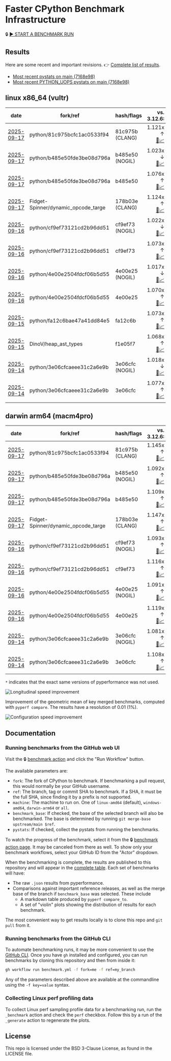 # Faster CPython Benchmark Infrastructure

🔒 [▶️ START A BENCHMARK RUN](../../actions/workflows/benchmark.yml)

## Results

Here are some recent and important revisions. 👉 [Complete list of results](RESULTS.md).

<!-- START table -->
- [Most recent  pystats on main (7168e98)](results/bm-20250913-3.15.0a0-7168e98/bm-20250913-vultr-x86_64-python-7168e98c80d28ab71f39-3.15.0a0-7168e98-pystats.md)
- [Most recent PYTHON_UOPS pystats on main (7168e98)](results/bm-20250913-3.15.0a0-7168e98-PYTHON_UOPS/bm-20250913-vultr-x86_64-python-7168e98c80d28ab71f39-3.15.0a0-7168e98-pystats.md)

## linux x86_64 (vultr)
| date | fork/ref | hash/flags | vs. 3.12.6: | vs. 3.13.0rc2: | vs. base: |
| --- | --- | --- | ---: | ---: | ---: |
| [2025-09-17](results/bm-20250917-3.15.0a0-81c975b-CLANG) | python/81c975bcfc1ac0533f94 | 81c975b (CLANG) | 1.121x ↑<br>[📄](results/bm-20250917-3.15.0a0-81c975b-CLANG/bm-20250917-vultr-x86_64-python-81c975bcfc1ac0533f94-3.15.0a0-81c975b-vs-3.12.6.md)[📈](results/bm-20250917-3.15.0a0-81c975b-CLANG/bm-20250917-vultr-x86_64-python-81c975bcfc1ac0533f94-3.15.0a0-81c975b-vs-3.12.6.svg) | 1.084x ↑<br>[📄](results/bm-20250917-3.15.0a0-81c975b-CLANG/bm-20250917-vultr-x86_64-python-81c975bcfc1ac0533f94-3.15.0a0-81c975b-vs-3.13.0rc2.md)[📈](results/bm-20250917-3.15.0a0-81c975b-CLANG/bm-20250917-vultr-x86_64-python-81c975bcfc1ac0533f94-3.15.0a0-81c975b-vs-3.13.0rc2.svg) |  |
| [2025-09-17](results/bm-20250917-3.15.0a0-b485e50-NOGIL) | python/b485e50fde3be08d796a | b485e50 (NOGIL) | 1.023x ↓<br>[📄](results/bm-20250917-3.15.0a0-b485e50-NOGIL/bm-20250917-vultr-x86_64-python-b485e50fde3be08d796a-3.15.0a0-b485e50-vs-3.12.6.md)[📈](results/bm-20250917-3.15.0a0-b485e50-NOGIL/bm-20250917-vultr-x86_64-python-b485e50fde3be08d796a-3.15.0a0-b485e50-vs-3.12.6.svg) | 1.056x ↓<br>[📄](results/bm-20250917-3.15.0a0-b485e50-NOGIL/bm-20250917-vultr-x86_64-python-b485e50fde3be08d796a-3.15.0a0-b485e50-vs-3.13.0rc2.md)[📈](results/bm-20250917-3.15.0a0-b485e50-NOGIL/bm-20250917-vultr-x86_64-python-b485e50fde3be08d796a-3.15.0a0-b485e50-vs-3.13.0rc2.svg) | 1.098x ↓<br>[📄](results/bm-20250917-3.15.0a0-b485e50-NOGIL/bm-20250917-vultr-x86_64-python-b485e50fde3be08d796a-3.15.0a0-b485e50-vs-base.md)[📈](results/bm-20250917-3.15.0a0-b485e50-NOGIL/bm-20250917-vultr-x86_64-python-b485e50fde3be08d796a-3.15.0a0-b485e50-vs-base.svg)[🧠](results/bm-20250917-3.15.0a0-b485e50-NOGIL/bm-20250917-vultr-x86_64-python-b485e50fde3be08d796a-3.15.0a0-b485e50-vs-base-mem.svg) |
| [2025-09-17](results/bm-20250917-3.15.0a0-b485e50) | python/b485e50fde3be08d796a | b485e50 | 1.076x ↑<br>[📄](results/bm-20250917-3.15.0a0-b485e50/bm-20250917-vultr-x86_64-python-b485e50fde3be08d796a-3.15.0a0-b485e50-vs-3.12.6.md)[📈](results/bm-20250917-3.15.0a0-b485e50/bm-20250917-vultr-x86_64-python-b485e50fde3be08d796a-3.15.0a0-b485e50-vs-3.12.6.svg) | 1.040x ↑<br>[📄](results/bm-20250917-3.15.0a0-b485e50/bm-20250917-vultr-x86_64-python-b485e50fde3be08d796a-3.15.0a0-b485e50-vs-3.13.0rc2.md)[📈](results/bm-20250917-3.15.0a0-b485e50/bm-20250917-vultr-x86_64-python-b485e50fde3be08d796a-3.15.0a0-b485e50-vs-3.13.0rc2.svg) |  |
| [2025-09-17](results/bm-20250917-3.15.0a0-178b03e-CLANG) | Fidget-Spinner/dynamic_opcode_targe | 178b03e (CLANG) | 1.124x ↑<br>[📄](results/bm-20250917-3.15.0a0-178b03e-CLANG/bm-20250917-vultr-x86_64-Fidget%252dSpinner-dynamic_opcode_targe-3.15.0a0-178b03e-vs-3.12.6.md)[📈](results/bm-20250917-3.15.0a0-178b03e-CLANG/bm-20250917-vultr-x86_64-Fidget%252dSpinner-dynamic_opcode_targe-3.15.0a0-178b03e-vs-3.12.6.svg) | 1.086x ↑<br>[📄](results/bm-20250917-3.15.0a0-178b03e-CLANG/bm-20250917-vultr-x86_64-Fidget%252dSpinner-dynamic_opcode_targe-3.15.0a0-178b03e-vs-3.13.0rc2.md)[📈](results/bm-20250917-3.15.0a0-178b03e-CLANG/bm-20250917-vultr-x86_64-Fidget%252dSpinner-dynamic_opcode_targe-3.15.0a0-178b03e-vs-3.13.0rc2.svg) | 1.002x ↑<br>[📄](results/bm-20250917-3.15.0a0-178b03e-CLANG/bm-20250917-vultr-x86_64-Fidget%252dSpinner-dynamic_opcode_targe-3.15.0a0-178b03e-vs-base.md)[📈](results/bm-20250917-3.15.0a0-178b03e-CLANG/bm-20250917-vultr-x86_64-Fidget%252dSpinner-dynamic_opcode_targe-3.15.0a0-178b03e-vs-base.svg)[🧠](results/bm-20250917-3.15.0a0-178b03e-CLANG/bm-20250917-vultr-x86_64-Fidget%252dSpinner-dynamic_opcode_targe-3.15.0a0-178b03e-vs-base-mem.svg) |
| [2025-09-16](results/bm-20250916-3.15.0a0-cf9ef73-NOGIL) | python/cf9ef73121cd2b96dd51 | cf9ef73 (NOGIL) | 1.022x ↓<br>[📄](results/bm-20250916-3.15.0a0-cf9ef73-NOGIL/bm-20250916-vultr-x86_64-python-cf9ef73121cd2b96dd51-3.15.0a0-cf9ef73-vs-3.12.6.md)[📈](results/bm-20250916-3.15.0a0-cf9ef73-NOGIL/bm-20250916-vultr-x86_64-python-cf9ef73121cd2b96dd51-3.15.0a0-cf9ef73-vs-3.12.6.svg) | 1.055x ↓<br>[📄](results/bm-20250916-3.15.0a0-cf9ef73-NOGIL/bm-20250916-vultr-x86_64-python-cf9ef73121cd2b96dd51-3.15.0a0-cf9ef73-vs-3.13.0rc2.md)[📈](results/bm-20250916-3.15.0a0-cf9ef73-NOGIL/bm-20250916-vultr-x86_64-python-cf9ef73121cd2b96dd51-3.15.0a0-cf9ef73-vs-3.13.0rc2.svg) | 1.094x ↓<br>[📄](results/bm-20250916-3.15.0a0-cf9ef73-NOGIL/bm-20250916-vultr-x86_64-python-cf9ef73121cd2b96dd51-3.15.0a0-cf9ef73-vs-base.md)[📈](results/bm-20250916-3.15.0a0-cf9ef73-NOGIL/bm-20250916-vultr-x86_64-python-cf9ef73121cd2b96dd51-3.15.0a0-cf9ef73-vs-base.svg)[🧠](results/bm-20250916-3.15.0a0-cf9ef73-NOGIL/bm-20250916-vultr-x86_64-python-cf9ef73121cd2b96dd51-3.15.0a0-cf9ef73-vs-base-mem.svg) |
| [2025-09-16](results/bm-20250916-3.15.0a0-cf9ef73) | python/cf9ef73121cd2b96dd51 | cf9ef73 | 1.073x ↑<br>[📄](results/bm-20250916-3.15.0a0-cf9ef73/bm-20250916-vultr-x86_64-python-cf9ef73121cd2b96dd51-3.15.0a0-cf9ef73-vs-3.12.6.md)[📈](results/bm-20250916-3.15.0a0-cf9ef73/bm-20250916-vultr-x86_64-python-cf9ef73121cd2b96dd51-3.15.0a0-cf9ef73-vs-3.12.6.svg) | 1.037x ↑<br>[📄](results/bm-20250916-3.15.0a0-cf9ef73/bm-20250916-vultr-x86_64-python-cf9ef73121cd2b96dd51-3.15.0a0-cf9ef73-vs-3.13.0rc2.md)[📈](results/bm-20250916-3.15.0a0-cf9ef73/bm-20250916-vultr-x86_64-python-cf9ef73121cd2b96dd51-3.15.0a0-cf9ef73-vs-3.13.0rc2.svg) |  |
| [2025-09-16](results/bm-20250916-3.15.0a0-4e00e25-NOGIL) | python/4e00e2504fdcf06b5d55 | 4e00e25 (NOGIL) | 1.017x ↓<br>[📄](results/bm-20250916-3.15.0a0-4e00e25-NOGIL/bm-20250916-vultr-x86_64-python-4e00e2504fdcf06b5d55-3.15.0a0-4e00e25-vs-3.12.6.md)[📈](results/bm-20250916-3.15.0a0-4e00e25-NOGIL/bm-20250916-vultr-x86_64-python-4e00e2504fdcf06b5d55-3.15.0a0-4e00e25-vs-3.12.6.svg) | 1.050x ↓<br>[📄](results/bm-20250916-3.15.0a0-4e00e25-NOGIL/bm-20250916-vultr-x86_64-python-4e00e2504fdcf06b5d55-3.15.0a0-4e00e25-vs-3.13.0rc2.md)[📈](results/bm-20250916-3.15.0a0-4e00e25-NOGIL/bm-20250916-vultr-x86_64-python-4e00e2504fdcf06b5d55-3.15.0a0-4e00e25-vs-3.13.0rc2.svg) | 1.088x ↓<br>[📄](results/bm-20250916-3.15.0a0-4e00e25-NOGIL/bm-20250916-vultr-x86_64-python-4e00e2504fdcf06b5d55-3.15.0a0-4e00e25-vs-base.md)[📈](results/bm-20250916-3.15.0a0-4e00e25-NOGIL/bm-20250916-vultr-x86_64-python-4e00e2504fdcf06b5d55-3.15.0a0-4e00e25-vs-base.svg)[🧠](results/bm-20250916-3.15.0a0-4e00e25-NOGIL/bm-20250916-vultr-x86_64-python-4e00e2504fdcf06b5d55-3.15.0a0-4e00e25-vs-base-mem.svg) |
| [2025-09-16](results/bm-20250916-3.15.0a0-4e00e25) | python/4e00e2504fdcf06b5d55 | 4e00e25 | 1.070x ↑<br>[📄](results/bm-20250916-3.15.0a0-4e00e25/bm-20250916-vultr-x86_64-python-4e00e2504fdcf06b5d55-3.15.0a0-4e00e25-vs-3.12.6.md)[📈](results/bm-20250916-3.15.0a0-4e00e25/bm-20250916-vultr-x86_64-python-4e00e2504fdcf06b5d55-3.15.0a0-4e00e25-vs-3.12.6.svg) | 1.034x ↑<br>[📄](results/bm-20250916-3.15.0a0-4e00e25/bm-20250916-vultr-x86_64-python-4e00e2504fdcf06b5d55-3.15.0a0-4e00e25-vs-3.13.0rc2.md)[📈](results/bm-20250916-3.15.0a0-4e00e25/bm-20250916-vultr-x86_64-python-4e00e2504fdcf06b5d55-3.15.0a0-4e00e25-vs-3.13.0rc2.svg) |  |
| [2025-09-15](results/bm-20250915-3.15.0a0-fa12c6b) | python/fa12c6bae47a41dd84e5 | fa12c6b | 1.073x ↑<br>[📄](results/bm-20250915-3.15.0a0-fa12c6b/bm-20250915-vultr-x86_64-python-fa12c6bae47a41dd84e5-3.15.0a0-fa12c6b-vs-3.12.6.md)[📈](results/bm-20250915-3.15.0a0-fa12c6b/bm-20250915-vultr-x86_64-python-fa12c6bae47a41dd84e5-3.15.0a0-fa12c6b-vs-3.12.6.svg) | 1.037x ↑<br>[📄](results/bm-20250915-3.15.0a0-fa12c6b/bm-20250915-vultr-x86_64-python-fa12c6bae47a41dd84e5-3.15.0a0-fa12c6b-vs-3.13.0rc2.md)[📈](results/bm-20250915-3.15.0a0-fa12c6b/bm-20250915-vultr-x86_64-python-fa12c6bae47a41dd84e5-3.15.0a0-fa12c6b-vs-3.13.0rc2.svg) |  |
| [2025-09-15](results/bm-20250915-3.15.0a0-f1e05f7) | DinoV/heap_ast_types | f1e05f7 | 1.068x ↑<br>[📄](results/bm-20250915-3.15.0a0-f1e05f7/bm-20250915-vultr-x86_64-DinoV-heap_ast_types-3.15.0a0-f1e05f7-vs-3.12.6.md)[📈](results/bm-20250915-3.15.0a0-f1e05f7/bm-20250915-vultr-x86_64-DinoV-heap_ast_types-3.15.0a0-f1e05f7-vs-3.12.6.svg) | 1.032x ↑<br>[📄](results/bm-20250915-3.15.0a0-f1e05f7/bm-20250915-vultr-x86_64-DinoV-heap_ast_types-3.15.0a0-f1e05f7-vs-3.13.0rc2.md)[📈](results/bm-20250915-3.15.0a0-f1e05f7/bm-20250915-vultr-x86_64-DinoV-heap_ast_types-3.15.0a0-f1e05f7-vs-3.13.0rc2.svg) | 1.004x ↓<br>[📄](results/bm-20250915-3.15.0a0-f1e05f7/bm-20250915-vultr-x86_64-DinoV-heap_ast_types-3.15.0a0-f1e05f7-vs-base.md)[📈](results/bm-20250915-3.15.0a0-f1e05f7/bm-20250915-vultr-x86_64-DinoV-heap_ast_types-3.15.0a0-f1e05f7-vs-base.svg)[🧠](results/bm-20250915-3.15.0a0-f1e05f7/bm-20250915-vultr-x86_64-DinoV-heap_ast_types-3.15.0a0-f1e05f7-vs-base-mem.svg) |
| [2025-09-14](results/bm-20250914-3.15.0a0-3e06cfc-NOGIL) | python/3e06cfcaeee31c2a6e9b | 3e06cfc (NOGIL) | 1.018x ↓<br>[📄](results/bm-20250914-3.15.0a0-3e06cfc-NOGIL/bm-20250914-vultr-x86_64-python-3e06cfcaeee31c2a6e9b-3.15.0a0-3e06cfc-vs-3.12.6.md)[📈](results/bm-20250914-3.15.0a0-3e06cfc-NOGIL/bm-20250914-vultr-x86_64-python-3e06cfcaeee31c2a6e9b-3.15.0a0-3e06cfc-vs-3.12.6.svg) | 1.051x ↓<br>[📄](results/bm-20250914-3.15.0a0-3e06cfc-NOGIL/bm-20250914-vultr-x86_64-python-3e06cfcaeee31c2a6e9b-3.15.0a0-3e06cfc-vs-3.13.0rc2.md)[📈](results/bm-20250914-3.15.0a0-3e06cfc-NOGIL/bm-20250914-vultr-x86_64-python-3e06cfcaeee31c2a6e9b-3.15.0a0-3e06cfc-vs-3.13.0rc2.svg) | 1.094x ↓<br>[📄](results/bm-20250914-3.15.0a0-3e06cfc-NOGIL/bm-20250914-vultr-x86_64-python-3e06cfcaeee31c2a6e9b-3.15.0a0-3e06cfc-vs-base.md)[📈](results/bm-20250914-3.15.0a0-3e06cfc-NOGIL/bm-20250914-vultr-x86_64-python-3e06cfcaeee31c2a6e9b-3.15.0a0-3e06cfc-vs-base.svg)[🧠](results/bm-20250914-3.15.0a0-3e06cfc-NOGIL/bm-20250914-vultr-x86_64-python-3e06cfcaeee31c2a6e9b-3.15.0a0-3e06cfc-vs-base-mem.svg) |
| [2025-09-14](results/bm-20250914-3.15.0a0-3e06cfc) | python/3e06cfcaeee31c2a6e9b | 3e06cfc | 1.077x ↑<br>[📄](results/bm-20250914-3.15.0a0-3e06cfc/bm-20250914-vultr-x86_64-python-3e06cfcaeee31c2a6e9b-3.15.0a0-3e06cfc-vs-3.12.6.md)[📈](results/bm-20250914-3.15.0a0-3e06cfc/bm-20250914-vultr-x86_64-python-3e06cfcaeee31c2a6e9b-3.15.0a0-3e06cfc-vs-3.12.6.svg) | 1.041x ↑<br>[📄](results/bm-20250914-3.15.0a0-3e06cfc/bm-20250914-vultr-x86_64-python-3e06cfcaeee31c2a6e9b-3.15.0a0-3e06cfc-vs-3.13.0rc2.md)[📈](results/bm-20250914-3.15.0a0-3e06cfc/bm-20250914-vultr-x86_64-python-3e06cfcaeee31c2a6e9b-3.15.0a0-3e06cfc-vs-3.13.0rc2.svg) |  |

## darwin arm64 (macm4pro)
| date | fork/ref | hash/flags | vs. 3.12.6: | vs. 3.13.0rc2: | vs. base: |
| --- | --- | --- | ---: | ---: | ---: |
| [2025-09-17](results/bm-20250917-3.15.0a0-81c975b-CLANG) | python/81c975bcfc1ac0533f94 | 81c975b (CLANG) | 1.145x ↑<br>[📄](results/bm-20250917-3.15.0a0-81c975b-CLANG/bm-20250917-macm4pro-arm64-python-81c975bcfc1ac0533f94-3.15.0a0-81c975b-vs-3.12.6.md)[📈](results/bm-20250917-3.15.0a0-81c975b-CLANG/bm-20250917-macm4pro-arm64-python-81c975bcfc1ac0533f94-3.15.0a0-81c975b-vs-3.12.6.svg) | 1.062x ↑<br>[📄](results/bm-20250917-3.15.0a0-81c975b-CLANG/bm-20250917-macm4pro-arm64-python-81c975bcfc1ac0533f94-3.15.0a0-81c975b-vs-3.13.0rc2.md)[📈](results/bm-20250917-3.15.0a0-81c975b-CLANG/bm-20250917-macm4pro-arm64-python-81c975bcfc1ac0533f94-3.15.0a0-81c975b-vs-3.13.0rc2.svg) |  |
| [2025-09-17](results/bm-20250917-3.15.0a0-b485e50-NOGIL) | python/b485e50fde3be08d796a | b485e50 (NOGIL) | 1.092x ↑<br>[📄](results/bm-20250917-3.15.0a0-b485e50-NOGIL/bm-20250917-macm4pro-arm64-python-b485e50fde3be08d796a-3.15.0a0-b485e50-vs-3.12.6.md)[📈](results/bm-20250917-3.15.0a0-b485e50-NOGIL/bm-20250917-macm4pro-arm64-python-b485e50fde3be08d796a-3.15.0a0-b485e50-vs-3.12.6.svg) | 1.013x ↑<br>[📄](results/bm-20250917-3.15.0a0-b485e50-NOGIL/bm-20250917-macm4pro-arm64-python-b485e50fde3be08d796a-3.15.0a0-b485e50-vs-3.13.0rc2.md)[📈](results/bm-20250917-3.15.0a0-b485e50-NOGIL/bm-20250917-macm4pro-arm64-python-b485e50fde3be08d796a-3.15.0a0-b485e50-vs-3.13.0rc2.svg) | 1.017x ↓<br>[📄](results/bm-20250917-3.15.0a0-b485e50-NOGIL/bm-20250917-macm4pro-arm64-python-b485e50fde3be08d796a-3.15.0a0-b485e50-vs-base.md)[📈](results/bm-20250917-3.15.0a0-b485e50-NOGIL/bm-20250917-macm4pro-arm64-python-b485e50fde3be08d796a-3.15.0a0-b485e50-vs-base.svg)[🧠](results/bm-20250917-3.15.0a0-b485e50-NOGIL/bm-20250917-macm4pro-arm64-python-b485e50fde3be08d796a-3.15.0a0-b485e50-vs-base-mem.svg) |
| [2025-09-17](results/bm-20250917-3.15.0a0-b485e50) | python/b485e50fde3be08d796a | b485e50 | 1.109x ↑<br>[📄](results/bm-20250917-3.15.0a0-b485e50/bm-20250917-macm4pro-arm64-python-b485e50fde3be08d796a-3.15.0a0-b485e50-vs-3.12.6.md)[📈](results/bm-20250917-3.15.0a0-b485e50/bm-20250917-macm4pro-arm64-python-b485e50fde3be08d796a-3.15.0a0-b485e50-vs-3.12.6.svg) | 1.029x ↑<br>[📄](results/bm-20250917-3.15.0a0-b485e50/bm-20250917-macm4pro-arm64-python-b485e50fde3be08d796a-3.15.0a0-b485e50-vs-3.13.0rc2.md)[📈](results/bm-20250917-3.15.0a0-b485e50/bm-20250917-macm4pro-arm64-python-b485e50fde3be08d796a-3.15.0a0-b485e50-vs-3.13.0rc2.svg) |  |
| [2025-09-17](results/bm-20250917-3.15.0a0-178b03e-CLANG) | Fidget-Spinner/dynamic_opcode_targe | 178b03e (CLANG) | 1.147x ↑<br>[📄](results/bm-20250917-3.15.0a0-178b03e-CLANG/bm-20250917-macm4pro-arm64-Fidget%252dSpinner-dynamic_opcode_targe-3.15.0a0-178b03e-vs-3.12.6.md)[📈](results/bm-20250917-3.15.0a0-178b03e-CLANG/bm-20250917-macm4pro-arm64-Fidget%252dSpinner-dynamic_opcode_targe-3.15.0a0-178b03e-vs-3.12.6.svg) | 1.064x ↑<br>[📄](results/bm-20250917-3.15.0a0-178b03e-CLANG/bm-20250917-macm4pro-arm64-Fidget%252dSpinner-dynamic_opcode_targe-3.15.0a0-178b03e-vs-3.13.0rc2.md)[📈](results/bm-20250917-3.15.0a0-178b03e-CLANG/bm-20250917-macm4pro-arm64-Fidget%252dSpinner-dynamic_opcode_targe-3.15.0a0-178b03e-vs-3.13.0rc2.svg) | 1.001x ↑<br>[📄](results/bm-20250917-3.15.0a0-178b03e-CLANG/bm-20250917-macm4pro-arm64-Fidget%252dSpinner-dynamic_opcode_targe-3.15.0a0-178b03e-vs-base.md)[📈](results/bm-20250917-3.15.0a0-178b03e-CLANG/bm-20250917-macm4pro-arm64-Fidget%252dSpinner-dynamic_opcode_targe-3.15.0a0-178b03e-vs-base.svg)[🧠](results/bm-20250917-3.15.0a0-178b03e-CLANG/bm-20250917-macm4pro-arm64-Fidget%252dSpinner-dynamic_opcode_targe-3.15.0a0-178b03e-vs-base-mem.svg) |
| [2025-09-16](results/bm-20250916-3.15.0a0-cf9ef73-NOGIL) | python/cf9ef73121cd2b96dd51 | cf9ef73 (NOGIL) | 1.093x ↑<br>[📄](results/bm-20250916-3.15.0a0-cf9ef73-NOGIL/bm-20250916-macm4pro-arm64-python-cf9ef73121cd2b96dd51-3.15.0a0-cf9ef73-vs-3.12.6.md)[📈](results/bm-20250916-3.15.0a0-cf9ef73-NOGIL/bm-20250916-macm4pro-arm64-python-cf9ef73121cd2b96dd51-3.15.0a0-cf9ef73-vs-3.12.6.svg) | 1.014x ↑<br>[📄](results/bm-20250916-3.15.0a0-cf9ef73-NOGIL/bm-20250916-macm4pro-arm64-python-cf9ef73121cd2b96dd51-3.15.0a0-cf9ef73-vs-3.13.0rc2.md)[📈](results/bm-20250916-3.15.0a0-cf9ef73-NOGIL/bm-20250916-macm4pro-arm64-python-cf9ef73121cd2b96dd51-3.15.0a0-cf9ef73-vs-3.13.0rc2.svg) | 1.022x ↓<br>[📄](results/bm-20250916-3.15.0a0-cf9ef73-NOGIL/bm-20250916-macm4pro-arm64-python-cf9ef73121cd2b96dd51-3.15.0a0-cf9ef73-vs-base.md)[📈](results/bm-20250916-3.15.0a0-cf9ef73-NOGIL/bm-20250916-macm4pro-arm64-python-cf9ef73121cd2b96dd51-3.15.0a0-cf9ef73-vs-base.svg)[🧠](results/bm-20250916-3.15.0a0-cf9ef73-NOGIL/bm-20250916-macm4pro-arm64-python-cf9ef73121cd2b96dd51-3.15.0a0-cf9ef73-vs-base-mem.svg) |
| [2025-09-16](results/bm-20250916-3.15.0a0-cf9ef73) | python/cf9ef73121cd2b96dd51 | cf9ef73 | 1.116x ↑<br>[📄](results/bm-20250916-3.15.0a0-cf9ef73/bm-20250916-macm4pro-arm64-python-cf9ef73121cd2b96dd51-3.15.0a0-cf9ef73-vs-3.12.6.md)[📈](results/bm-20250916-3.15.0a0-cf9ef73/bm-20250916-macm4pro-arm64-python-cf9ef73121cd2b96dd51-3.15.0a0-cf9ef73-vs-3.12.6.svg) | 1.036x ↑<br>[📄](results/bm-20250916-3.15.0a0-cf9ef73/bm-20250916-macm4pro-arm64-python-cf9ef73121cd2b96dd51-3.15.0a0-cf9ef73-vs-3.13.0rc2.md)[📈](results/bm-20250916-3.15.0a0-cf9ef73/bm-20250916-macm4pro-arm64-python-cf9ef73121cd2b96dd51-3.15.0a0-cf9ef73-vs-3.13.0rc2.svg) |  |
| [2025-09-16](results/bm-20250916-3.15.0a0-4e00e25-NOGIL) | python/4e00e2504fdcf06b5d55 | 4e00e25 (NOGIL) | 1.091x ↑<br>[📄](results/bm-20250916-3.15.0a0-4e00e25-NOGIL/bm-20250916-macm4pro-arm64-python-4e00e2504fdcf06b5d55-3.15.0a0-4e00e25-vs-3.12.6.md)[📈](results/bm-20250916-3.15.0a0-4e00e25-NOGIL/bm-20250916-macm4pro-arm64-python-4e00e2504fdcf06b5d55-3.15.0a0-4e00e25-vs-3.12.6.svg) | 1.012x ↑<br>[📄](results/bm-20250916-3.15.0a0-4e00e25-NOGIL/bm-20250916-macm4pro-arm64-python-4e00e2504fdcf06b5d55-3.15.0a0-4e00e25-vs-3.13.0rc2.md)[📈](results/bm-20250916-3.15.0a0-4e00e25-NOGIL/bm-20250916-macm4pro-arm64-python-4e00e2504fdcf06b5d55-3.15.0a0-4e00e25-vs-3.13.0rc2.svg) | 1.027x ↓<br>[📄](results/bm-20250916-3.15.0a0-4e00e25-NOGIL/bm-20250916-macm4pro-arm64-python-4e00e2504fdcf06b5d55-3.15.0a0-4e00e25-vs-base.md)[📈](results/bm-20250916-3.15.0a0-4e00e25-NOGIL/bm-20250916-macm4pro-arm64-python-4e00e2504fdcf06b5d55-3.15.0a0-4e00e25-vs-base.svg)[🧠](results/bm-20250916-3.15.0a0-4e00e25-NOGIL/bm-20250916-macm4pro-arm64-python-4e00e2504fdcf06b5d55-3.15.0a0-4e00e25-vs-base-mem.svg) |
| [2025-09-16](results/bm-20250916-3.15.0a0-4e00e25) | python/4e00e2504fdcf06b5d55 | 4e00e25 | 1.119x ↑<br>[📄](results/bm-20250916-3.15.0a0-4e00e25/bm-20250916-macm4pro-arm64-python-4e00e2504fdcf06b5d55-3.15.0a0-4e00e25-vs-3.12.6.md)[📈](results/bm-20250916-3.15.0a0-4e00e25/bm-20250916-macm4pro-arm64-python-4e00e2504fdcf06b5d55-3.15.0a0-4e00e25-vs-3.12.6.svg) | 1.038x ↑<br>[📄](results/bm-20250916-3.15.0a0-4e00e25/bm-20250916-macm4pro-arm64-python-4e00e2504fdcf06b5d55-3.15.0a0-4e00e25-vs-3.13.0rc2.md)[📈](results/bm-20250916-3.15.0a0-4e00e25/bm-20250916-macm4pro-arm64-python-4e00e2504fdcf06b5d55-3.15.0a0-4e00e25-vs-3.13.0rc2.svg) |  |
| [2025-09-14](results/bm-20250914-3.15.0a0-3e06cfc-NOGIL) | python/3e06cfcaeee31c2a6e9b | 3e06cfc (NOGIL) | 1.081x ↑<br>[📄](results/bm-20250914-3.15.0a0-3e06cfc-NOGIL/bm-20250914-macm4pro-arm64-python-3e06cfcaeee31c2a6e9b-3.15.0a0-3e06cfc-vs-3.12.6.md)[📈](results/bm-20250914-3.15.0a0-3e06cfc-NOGIL/bm-20250914-macm4pro-arm64-python-3e06cfcaeee31c2a6e9b-3.15.0a0-3e06cfc-vs-3.12.6.svg) | 1.003x ↑<br>[📄](results/bm-20250914-3.15.0a0-3e06cfc-NOGIL/bm-20250914-macm4pro-arm64-python-3e06cfcaeee31c2a6e9b-3.15.0a0-3e06cfc-vs-3.13.0rc2.md)[📈](results/bm-20250914-3.15.0a0-3e06cfc-NOGIL/bm-20250914-macm4pro-arm64-python-3e06cfcaeee31c2a6e9b-3.15.0a0-3e06cfc-vs-3.13.0rc2.svg) | 1.025x ↓<br>[📄](results/bm-20250914-3.15.0a0-3e06cfc-NOGIL/bm-20250914-macm4pro-arm64-python-3e06cfcaeee31c2a6e9b-3.15.0a0-3e06cfc-vs-base.md)[📈](results/bm-20250914-3.15.0a0-3e06cfc-NOGIL/bm-20250914-macm4pro-arm64-python-3e06cfcaeee31c2a6e9b-3.15.0a0-3e06cfc-vs-base.svg)[🧠](results/bm-20250914-3.15.0a0-3e06cfc-NOGIL/bm-20250914-macm4pro-arm64-python-3e06cfcaeee31c2a6e9b-3.15.0a0-3e06cfc-vs-base-mem.svg) |
| [2025-09-14](results/bm-20250914-3.15.0a0-3e06cfc) | python/3e06cfcaeee31c2a6e9b | 3e06cfc | 1.108x ↑<br>[📄](results/bm-20250914-3.15.0a0-3e06cfc/bm-20250914-macm4pro-arm64-python-3e06cfcaeee31c2a6e9b-3.15.0a0-3e06cfc-vs-3.12.6.md)[📈](results/bm-20250914-3.15.0a0-3e06cfc/bm-20250914-macm4pro-arm64-python-3e06cfcaeee31c2a6e9b-3.15.0a0-3e06cfc-vs-3.12.6.svg) | 1.027x ↑<br>[📄](results/bm-20250914-3.15.0a0-3e06cfc/bm-20250914-macm4pro-arm64-python-3e06cfcaeee31c2a6e9b-3.15.0a0-3e06cfc-vs-3.13.0rc2.md)[📈](results/bm-20250914-3.15.0a0-3e06cfc/bm-20250914-macm4pro-arm64-python-3e06cfcaeee31c2a6e9b-3.15.0a0-3e06cfc-vs-3.13.0rc2.svg) |  |


<!-- END table -->

`*` indicates that the exact same versions of pyperformance was not used.

![Longitudinal speed improvement](/longitudinal.svg)

Improvement of the geometric mean of key merged benchmarks, computed with `pyperf compare`.
The results have a resolution of 0.01 (1%).

![Configuration speed improvement](/configs.svg)

## Documentation

### Running benchmarks from the GitHub web UI

Visit the 🔒 [benchmark action](../../actions/workflows/benchmark.yml) and click the "Run Workflow" button.

The available parameters are:

- `fork`: The fork of CPython to benchmark.
  If benchmarking a pull request, this would normally be your GitHub username.
- `ref`: The branch, tag or commit SHA to benchmark.
  If a SHA, it must be the full SHA, since finding it by a prefix is not supported.
- `machine`: The machine to run on.
  One of `linux-amd64` (default), `windows-amd64`, `darwin-arm64` or `all`.
- `benchmark_base`: If checked, the base of the selected branch will also be benchmarked.
  The base is determined by running `git merge-base upstream/main $ref`.
- `pystats`: If checked, collect the pystats from running the benchmarks.

To watch the progress of the benchmark, select it from the 🔒 [benchmark action page](../../actions/workflows/benchmark.yml).
It may be canceled from there as well.
To show only your benchmark workflows, select your GitHub ID from the "Actor" dropdown.

When the benchmarking is complete, the results are published to this repository and will appear in the [complete table](RESULTS.md).
Each set of benchmarks will have:

- The raw `.json` results from pyperformance.
- Comparisons against important reference releases, as well as the merge base of the branch if `benchmark_base` was selected. These include
  - A markdown table produced by `pyperf compare_to`.
  - A set of "violin" plots showing the distribution of results for each benchmark.

The most convenient way to get results locally is to clone this repo and `git pull` from it.

### Running benchmarks from the GitHub CLI

To automate benchmarking runs, it may be more convenient to use the [GitHub CLI](https://cli.github.com/).
Once you have `gh` installed and configured, you can run benchmarks by cloning this repository and then from inside it:

```bash session
gh workflow run benchmark.yml -f fork=me -f ref=my_branch
```

Any of the parameters described above are available at the commandline using the `-f key=value` syntax.

### Collecting Linux perf profiling data

To collect Linux perf sampling profile data for a benchmarking run, run the `_benchmark` action and check the `perf` checkbox.
Follow this by a run of the `_generate` action to regenerate the plots.

## License

This repo is licensed under the BSD 3-Clause License, as found in the LICENSE file.
